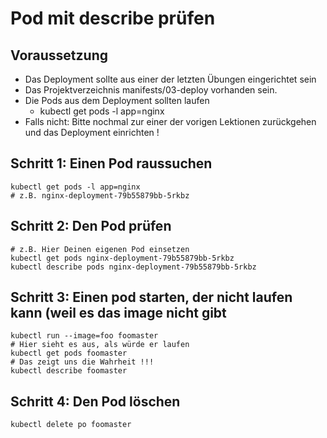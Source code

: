 # Pod mit describe prüfen 

## Voraussetzung

  * Das Deployment sollte aus einer der letzten Übungen eingerichtet sein
  * Das Projektverzeichnis manifests/03-deploy vorhanden sein.
  * Die Pods aus dem Deployment sollten laufen 
    * kubectl get pods -l app=nginx 
  * Falls nicht: Bitte nochmal zur einer der vorigen Lektionen zurückgehen und das Deployment einrichten !


## Schritt 1: Einen Pod raussuchen 

```
kubectl get pods -l app=nginx  
# z.B. nginx-deployment-79b55879bb-5rkbz
```

## Schritt 2: Den Pod prüfen 

```
# z.B. Hier Deinen eigenen Pod einsetzen
kubectl get pods nginx-deployment-79b55879bb-5rkbz
kubectl describe pods nginx-deployment-79b55879bb-5rkbz
```

## Schritt 3: Einen pod starten, der nicht laufen kann (weil es das image nicht gibt

```
kubectl run --image=foo foomaster
# Hier sieht es aus, als würde er laufen
kubectl get pods foomaster 
# Das zeigt uns die Wahrheit !!!
kubectl describe foomaster
```

## Schritt 4: Den Pod löschen 

```
kubectl delete po foomaster
```
